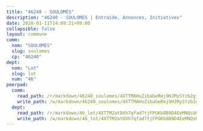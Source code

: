 ```yaml
---
title: "46240 - SOULOMES"
description: "46240 - SOULOMES | Entraide, Annonces, Initiatives"
date: 2020-01-11T14:09:21+09:00
collapsible: false
layout: commune
comm:
  nom: "SOULOMES"
  slug: soulomes
  cp: "46240"
dept:
  nom: "Lot"
  slug: lot
  num: "46"
peerpad:
  comm:
    read_path: /r/markdown/46240_soulomes/4XTTMAHuZibaGeRmj9HJMySYzb2gjx7f7aNZK2C6LbXjJg8d6
    write_path: /w/markdown/46240_soulomes/4XTTMAHuZibaGeRmj9HJMySYzb2gjx7f7aNZK2C6LbXjJg8d6-K3TgUvfycsEADXq6QNPKQJ3hEiF7fkRe627TktkzqKA65Np1mCLkCGE1NGu1cFV45LfHq4bG6iu18j8E1porjPp9EhGq4C24mYV6QmJCvJJtr9uyuLPMh7r8jiKugQpckkPSJPWp
  dept:
    read_path: /r/markdown/46_lot/4XTTM2atDXh7qfad7tjFPGKb8B9D4EeMNQsUG7H6r5PvcsmQY
    write_path: /w/markdown/46_lot/4XTTM2atDXh7qfad7tjFPGKb8B9D4EeMNQsUG7H6r5PvcsmQY-K3TgUvJaCyZvzJ7KFBouD3E9Db8SxVd6F9MJ4VM5wtYfGyhK8U9f2jgCEG1ZP5QbGj9NK2WPVZdPjtw9bJHLE1PoGwVsSft8aSDsZrWh6CwkugjgRfbWWHf5TabrG7vmtM7v9WUc
---
```



